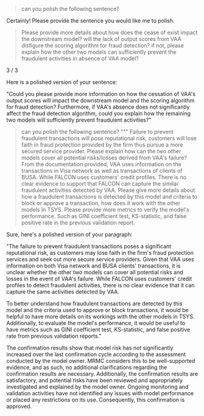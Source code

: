 > can you polish the following sentence?

Certainly! Please provide the sentence you would like me to polish.

> Please provide more details about how does the cease of exist impact the downstream model? will the lack of output scores from VAA disfigure the scoring algorithm for fraud detection? if not, please explain how the other two models can sufficiently prevent the fraudulent activities in absence of VAA model?

3 / 3

Here is a polished version of your sentence:

"Could you please provide more information on how the cessation of VAA's output scores will impact the downstream model and the scoring algorithm for fraud detection? Furthermore, if VAA's absence does not significantly affect the fraud detection algorithm, could you explain how the remaining two models will sufficiently prevent fraudulent activities?"

> can you polish the following sentence? """ Failure to prevent fraudulent transactions will pose reputational risk, customers will lose faith in fraud protection provided by the firm thus pursue a more secured service provider. Please explain how can the two other models cover all potential risks/losses derived from VAA's failure? From the documentation provided, VAA uses information on the transactions in Visa network as well as transactions of clients of BUSA. While FALCON uses customers' credit profiles. There is no clear evidence to support that FALCON can capture the similar fraudulent activities detected by VAA. Please give more details about how a fraudulent transactions is detected by this model and criteria to block or approve a transaction, how does it work with the other models in TSYS. Please provide more metrics to verify the model's performance. Such as GINI coefficient test, KS-statistic, and false positive rate in the previous validation report.

Sure, here's a polished version of your paragraph:

"The failure to prevent fraudulent transactions poses a significant reputational risk, as customers may lose faith in the firm's fraud protection services and seek out more secure service providers. Given that VAA uses information on both Visa network and BUSA clients' transactions, it is unclear whether the other two models can cover all potential risks and losses in the event of VAA's failure. While FALCON uses customers' credit profiles to detect fraudulent activities, there is no clear evidence that it can capture the same activities detected by VAA.

To better understand how fraudulent transactions are detected by this model and the criteria used to approve or block transactions, it would be helpful to have more details on its workings with the other models in TSYS. Additionally, to evaluate the model's performance, it would be useful to have metrics such as GINI coefficient test, KS-statistic, and false positive rate from previous validation reports."

The confirmation results show that model risk has not significantly increased over the last confirmation cycle according to the assessment conducted by the model owner. MRMC considers this to be well-supported evidence, and as such, no additional clarifications regarding the confirmation results are necessary. Additionally, the confirmation results are satisfactory, and potential risks have been reviewed and appropriately investigated and explained by the model owner. Ongoing monitoring and validation activities have not identified any issues with model performance or placed any restrictions on its use. Consequently, this confirmation is approved.
